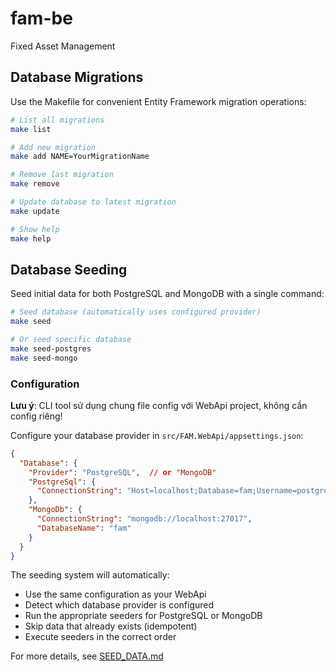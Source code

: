 # fam-be
Fixed Asset Management

## Database Migrations

Use the Makefile for convenient Entity Framework migration operations:

```bash
# List all migrations
make list

# Add new migration
make add NAME=YourMigrationName

# Remove last migration
make remove

# Update database to latest migration
make update

# Show help
make help
```

## Database Seeding

Seed initial data for both PostgreSQL and MongoDB with a single command:

```bash
# Seed database (automatically uses configured provider)
make seed

# Or seed specific database
make seed-postgres
make seed-mongo
```

### Configuration

**Lưu ý**: CLI tool sử dụng chung file config với WebApi project, không cần config riêng!

Configure your database provider in `src/FAM.WebApi/appsettings.json`:

```json
{
  "Database": {
    "Provider": "PostgreSQL",  // or "MongoDB"
    "PostgreSql": {
      "ConnectionString": "Host=localhost;Database=fam;Username=postgres;Password=Admin@123"
    },
    "MongoDb": {
      "ConnectionString": "mongodb://localhost:27017",
      "DatabaseName": "fam"
    }
  }
}
```

The seeding system will automatically:
- Use the same configuration as your WebApi
- Detect which database provider is configured
- Run the appropriate seeders for PostgreSQL or MongoDB
- Skip data that already exists (idempotent)
- Execute seeders in the correct order

For more details, see [SEED_DATA.md](./SEED_DATA.md)
